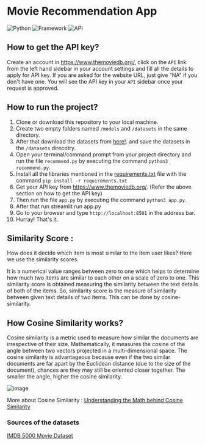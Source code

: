 # Movie Recommendation App

![Python](https://img.shields.io/badge/Python-3.8-blueviolet)
![Framework](https://img.shields.io/badge/Framework-Streamlit-red)
![API](https://img.shields.io/badge/API-TMDB-fcba03)


## How to get the API key?

Create an account in https://www.themoviedb.org/, click on the `API` link from the left hand sidebar in your account settings and fill all the details to apply for API key. If you are asked for the website URL, just give "NA" if you don't have one. You will see the API key in your `API` sidebar once your request is approved.

## How to run the project?
1. Clone or download this repository to your local machine.
2. Create two empty folders named `/models` and `/datasets` in the same directory.
3. After that download the datasets from [here!](https://www.kaggle.com/tmdb/tmdb-movie-metadata?select=tmdb_5000_movies.csv). and save the datasets in the `/datasets` direcotry.
4. Open your terminal/command prompt from your project directory and run the file `recommend.py` by executing the command `python3 recommend.py`.
5. Install all the libraries mentioned in the [requirements.txt](https://github.com/qwertyz15/Movie-Recommendation-App/blob/main/requirements.txt) file with the command `pip install -r requirements.txt`
6. Get your API key from https://www.themoviedb.org/. (Refer the above section on how to get the API key)
7. Then run the file `app.py` by executing the command `python3 app.py`.
8. After that run streamlit run app.py
9. Go to your browser and type `http://localhost:8501` in the address bar.
10. Hurray! That's it.



## Similarity Score : 

   How does it decide which item is most similar to the item user likes? Here we use the similarity scores.
   
   It is a numerical value ranges between zero to one which helps to determine how much two items are similar to each other on a scale of zero to one. This similarity score is obtained measuring the similarity between the text details of both of the items. So, similarity score is the measure of similarity between given text details of two items. This can be done by cosine-similarity.
   
## How Cosine Similarity works?
  Cosine similarity is a metric used to measure how similar the documents are irrespective of their size. Mathematically, it measures the cosine of the angle between two vectors projected in a multi-dimensional space. The cosine similarity is advantageous because even if the two similar documents are far apart by the Euclidean distance (due to the size of the document), chances are they may still be oriented closer together. The smaller the angle, higher the cosine similarity.
  
  ![image](https://user-images.githubusercontent.com/36665975/70401457-a7530680-1a55-11ea-9158-97d4e8515ca4.png)

  
More about Cosine Similarity : [Understanding the Math behind Cosine Similarity](https://www.machinelearningplus.com/nlp/cosine-similarity/)

### Sources of the datasets 

[IMDB 5000 Movie Dataset](https://www.kaggle.com/carolzhangdc/imdb-5000-movie-dataset) 
